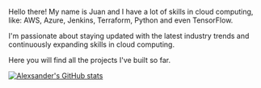 Hello there! My name is Juan and I have a lot of skills in cloud computing, like: AWS, Azure, Jenkins, Terraform, Python and even TensorFlow.

I'm passionate about staying updated with the latest industry trends and continuously expanding skills in cloud computing.

Here you will find all the projects I've built so far.

[![Alexsander's GitHub stats](https://github-readme-stats.vercel.app/api?username=Alexsander-j)](https://github.com/Alexsander-j/github-readme-stats)
